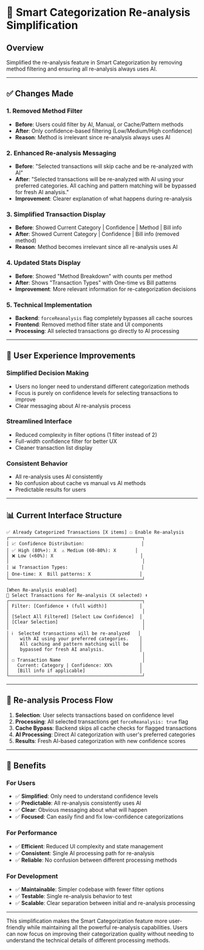 # 🎯 Smart Categorization Re-analysis Simplification

## Overview
Simplified the re-analysis feature in Smart Categorization by removing method filtering and ensuring all re-analysis always uses AI.

---

## ✅ Changes Made

### 1. **Removed Method Filter**
- **Before**: Users could filter by AI, Manual, or Cache/Pattern methods
- **After**: Only confidence-based filtering (Low/Medium/High confidence)
- **Reason**: Method is irrelevant since re-analysis always uses AI

### 2. **Enhanced Re-analysis Messaging**
- **Before**: "Selected transactions will skip cache and be re-analyzed with AI"
- **After**: "Selected transactions will be re-analyzed with AI using your preferred categories. All caching and pattern matching will be bypassed for fresh AI analysis."
- **Improvement**: Clearer explanation of what happens during re-analysis

### 3. **Simplified Transaction Display**
- **Before**: Showed Current Category | Confidence | Method | Bill info
- **After**: Showed Current Category | Confidence | Bill info (removed method)
- **Reason**: Method becomes irrelevant since all re-analysis uses AI

### 4. **Updated Stats Display**
- **Before**: Showed "Method Breakdown" with counts per method
- **After**: Shows "Transaction Types" with One-time vs Bill patterns
- **Improvement**: More relevant information for re-categorization decisions

### 5. **Technical Implementation**
- **Backend**: `forceReanalysis` flag completely bypasses all cache sources
- **Frontend**: Removed method filter state and UI components
- **Processing**: All selected transactions go directly to AI processing

---

## 🎯 User Experience Improvements

### **Simplified Decision Making**
- Users no longer need to understand different categorization methods
- Focus is purely on confidence levels for selecting transactions to improve
- Clear messaging about AI re-analysis process

### **Streamlined Interface**
- Reduced complexity in filter options (1 filter instead of 2)
- Full-width confidence filter for better UX
- Cleaner transaction list display

### **Consistent Behavior**
- All re-analysis uses AI consistently
- No confusion about cache vs manual vs AI methods
- Predictable results for users

---

## 📊 Current Interface Structure

```
✅ Already Categorized Transactions [X items] ☐ Enable Re-analysis
┌─────────────────────────────────────────────────┐
│ 📈 Confidence Distribution:                     │
│ ✅ High (80%+): X  ⚠️ Medium (60-80%): X       │
│ ❌ Low (<60%): X                                │
│                                                 │
│ 📊 Transaction Types:                           │
│ One-time: X  Bill patterns: X                  │
└─────────────────────────────────────────────────┘

[When Re-analysis enabled]
🔄 Select Transactions for Re-analysis (X selected) ⬇️
┌─────────────────────────────────────────────────┐
│ Filter: [Confidence ⬇️ (full width)]            │
│                                                 │
│ [Select All Filtered] [Select Low Confidence]  │
│ [Clear Selection]                               │
│                                                 │
│ ℹ️  Selected transactions will be re-analyzed   │
│    with AI using your preferred categories.    │
│    All caching and pattern matching will be    │
│    bypassed for fresh AI analysis.             │
│                                                 │
│ ☐ Transaction Name                              │
│   Current: Category | Confidence: XX%          │
│   [Bill info if applicable]                    │
└─────────────────────────────────────────────────┘
```

---

## 🔄 Re-analysis Process Flow

1. **Selection**: User selects transactions based on confidence level
2. **Processing**: All selected transactions get `forceReanalysis: true` flag
3. **Cache Bypass**: Backend skips all cache checks for flagged transactions
4. **AI Processing**: Direct AI categorization with user's preferred categories
5. **Results**: Fresh AI-based categorization with new confidence scores

---

## 🚀 Benefits

### **For Users**
- ✅ **Simplified**: Only need to understand confidence levels
- ✅ **Predictable**: All re-analysis consistently uses AI
- ✅ **Clear**: Obvious messaging about what will happen
- ✅ **Focused**: Can easily find and fix low-confidence categorizations

### **For Performance**
- ✅ **Efficient**: Reduced UI complexity and state management
- ✅ **Consistent**: Single AI processing path for re-analysis
- ✅ **Reliable**: No confusion between different processing methods

### **For Development**
- ✅ **Maintainable**: Simpler codebase with fewer filter options
- ✅ **Testable**: Single re-analysis behavior to test
- ✅ **Scalable**: Clear separation between initial and re-analysis processing

---

This simplification makes the Smart Categorization feature more user-friendly while maintaining all the powerful re-analysis capabilities. Users can now focus on improving their categorization quality without needing to understand the technical details of different processing methods. 